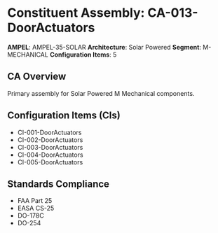# Constituent Assembly: CA-013-DoorActuators

**AMPEL**: AMPEL-35-SOLAR
**Architecture**: Solar Powered
**Segment**: M-MECHANICAL
**Configuration Items**: 5

## CA Overview
Primary assembly for Solar Powered M Mechanical components.

## Configuration Items (CIs)
- CI-001-DoorActuators
- CI-002-DoorActuators
- CI-003-DoorActuators
- CI-004-DoorActuators
- CI-005-DoorActuators

## Standards Compliance
- FAA Part 25
- EASA CS-25
- DO-178C
- DO-254
